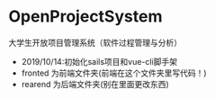 # OpenProjectSystem
大学生开放项目管理系统（软件过程管理与分析）
- 2019/10/14:初始化sails项目和vue-cli脚手架
- fronted 为前端文件夹(前端在这个文件夹里写代码！)
- rearend 为后端文件夹(别在里面更改东西)
